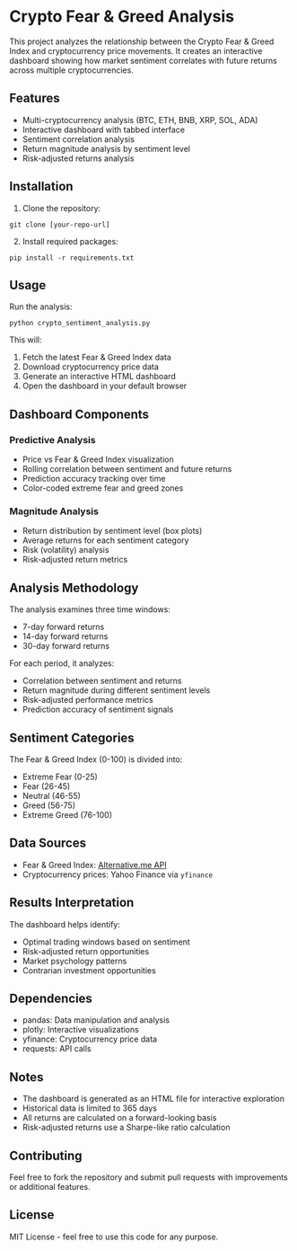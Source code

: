 # Crypto Fear & Greed Analysis

This project analyzes the relationship between the Crypto Fear & Greed Index and cryptocurrency price movements. It creates an interactive dashboard showing how market sentiment correlates with future returns across multiple cryptocurrencies.

## Features

- Multi-cryptocurrency analysis (BTC, ETH, BNB, XRP, SOL, ADA)
- Interactive dashboard with tabbed interface
- Sentiment correlation analysis
- Return magnitude analysis by sentiment level
- Risk-adjusted returns analysis

## Installation

1. Clone the repository:

```
git clone [your-repo-url]
```

2. Install required packages:

```
pip install -r requirements.txt
```

## Usage

Run the analysis:

```
python crypto_sentiment_analysis.py
```

This will:

1. Fetch the latest Fear & Greed Index data
2. Download cryptocurrency price data
3. Generate an interactive HTML dashboard
4. Open the dashboard in your default browser

## Dashboard Components

### Predictive Analysis

- Price vs Fear & Greed Index visualization
- Rolling correlation between sentiment and future returns
- Prediction accuracy tracking over time
- Color-coded extreme fear and greed zones

### Magnitude Analysis

- Return distribution by sentiment level (box plots)
- Average returns for each sentiment category
- Risk (volatility) analysis
- Risk-adjusted return metrics

## Analysis Methodology

The analysis examines three time windows:

- 7-day forward returns
- 14-day forward returns
- 30-day forward returns

For each period, it analyzes:

- Correlation between sentiment and returns
- Return magnitude during different sentiment levels
- Risk-adjusted performance metrics
- Prediction accuracy of sentiment signals

## Sentiment Categories

The Fear & Greed Index (0-100) is divided into:

- Extreme Fear (0-25)
- Fear (26-45)
- Neutral (46-55)
- Greed (56-75)
- Extreme Greed (76-100)

## Data Sources

- Fear & Greed Index: [Alternative.me API](https://alternative.me/crypto/fear-and-greed-index/)
- Cryptocurrency prices: Yahoo Finance via `yfinance`

## Results Interpretation

The dashboard helps identify:

- Optimal trading windows based on sentiment
- Risk-adjusted return opportunities
- Market psychology patterns
- Contrarian investment opportunities

## Dependencies

- pandas: Data manipulation and analysis
- plotly: Interactive visualizations
- yfinance: Cryptocurrency price data
- requests: API calls

## Notes

- The dashboard is generated as an HTML file for interactive exploration
- Historical data is limited to 365 days
- All returns are calculated on a forward-looking basis
- Risk-adjusted returns use a Sharpe-like ratio calculation

## Contributing

Feel free to fork the repository and submit pull requests with improvements or additional features.

## License

MIT License - feel free to use this code for any purpose.
